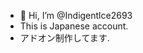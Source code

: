 - 👋 Hi, I’m @Indigentlce2693
-  This is Japanese account.
-  アドオン制作してます.

<!---
Indigentlce2693/Indigentlce2693 is a ✨ special ✨ repository because its `README.md` (this file) appears on your GitHub profile.
You can click the Preview link to take a look at your changes.
--->
